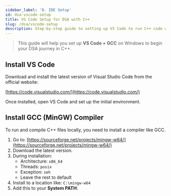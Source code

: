 ```yaml
---
sidebar_label: '0. IDE Setup'
id: dsa-vscode-setup
title: VS Code Setup for DSA with C++
slug: /dsa/vscode-setup
description: Step-by-step guide to setting up VS Code to run C++ code with GCC on Windows.
---
```


> This guide will help you set up **VS Code + GCC** on Windows to begin your DSA journey in C++.

## Install VS Code
Download and install the latest version of Visual Studio Code from the official website:

[https://code.visualstudio.com/](https://code.visualstudio.com/)

Once installed, open VS Code and set up the initial environment.

## Install GCC (MinGW) Compiler

To run and compile C++ files locally, you need to install a compiler like GCC.

1. Go to: [https://sourceforge.net/projects/mingw-w64/](https://sourceforge.net/projects/mingw-w64/)
2. Download the latest version.
3. During installation:
   - Architecture: `x86_64`
   - Threads: `posix`
   - Exception: `seh`
   - Leave the rest to default
4. Install to a location like: `C:\mingw-w64`
5. Add this to your **System PATH**:
